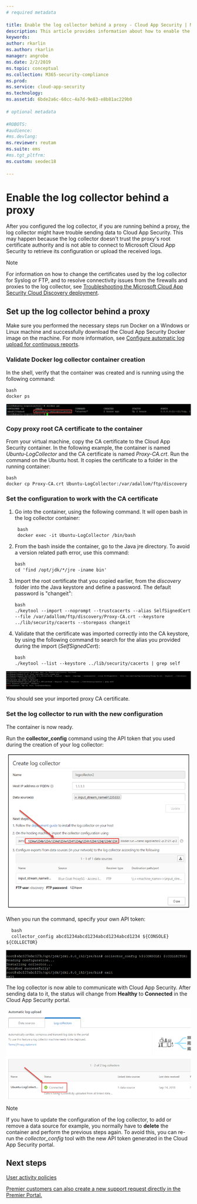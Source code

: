 ```yaml
---
# required metadata

title: Enable the log collector behind a proxy - Cloud App Security | Microsoft Docs
description: This article provides information about how to enable the Cloud App Security Cloud Discovery log collector from behind a proxy.
keywords:
author: rkarlin
ms.author: rkarlin
manager: angrobe
ms.date: 2/2/2019
ms.topic: conceptual
ms.collection: M365-security-compliance
ms.prod:
ms.service: cloud-app-security
ms.technology:
ms.assetid: 6bde2a6c-60cc-4a7d-9e83-e8b81ac229b0

# optional metadata

#ROBOTS:
#audience:
#ms.devlang:
ms.reviewer: reutam
ms.suite: ems
#ms.tgt_pltfrm:
ms.custom: seodec18

---
```

# Enable the log collector behind a proxy

After you configured the log collector, if you are running behind a proxy, the log collector might have trouble sending data to Cloud App Security. This may happen because the log collector doesn't trust the proxy's root certificate authority and is not able to connect to Microsoft Cloud App Security to retrieve its configuration or upload the received logs.

>[!NOTE] 
> For information on how to change the certificates used by the log collector for Syslog or FTP, and to resolve connectivity issues from the firewalls and proxies to the log collector, see [Troubleshooting the Microsoft Cloud App Security Cloud Discovery deployment](troubleshoot-docker.md).
>

## Set up the log collector behind a proxy

Make sure you performed the necessary steps run Docker on a Windows or Linux machine and successfully download the Cloud App Security Docker image on the machine. For more information, see [Configure automatic log upload for continuous reports](discovery-docker.md).

### Validate Docker log collector container creation

In the shell, verify that the container was created and is running using the following command:

    bash
    docker ps


![docker ps](./media/docker-1.png "docker ps")

### Copy proxy root CA certificate to the container

From your virtual machine, copy the CA certificate to the Cloud App Security container. In the following example, the container is named *Ubuntu-LogCollector* and the CA certificate is named *Proxy-CA.crt*.
Run the command on the Ubuntu host. It copies the certificate to a folder in the running container:

    bash
    docker cp Proxy-CA.crt Ubuntu-LogCollector:/var/adallom/ftp/discovery


### Set the configuration to work with the CA certificate

1. Go into the container, using the following command. It will open bash in the log collector container:

        bash
        docker exec -it Ubuntu-LogCollector /bin/bash

2. From the bash inside the container, go to the Java jre directory. To avoid a version related path error, use this command:

       bash
       cd 'find /opt/jdk/*/jre -iname bin'

3. Import the root certificate that you copied earlier, from the *discovery* folder into the Java keystore and define a password. The default password is "changeit":

       bash
       ./keytool --import --noprompt --trustcacerts --alias SelfSignedCert --file /var/adallom/ftp/discovery/Proxy-CA.crt --keystore ../lib/security/cacerts --storepass changeit


4. Validate that the certificate was imported correctly into the CA keystore, by using the following command to search for the alias you provided during the import (*SelfSignedCert*):

       bash
       ./keytool --list --keystore ../lib/security/cacerts | grep self


![keytool](./media/docker-2.png "keytool")

You should see your imported proxy CA certificate.

### Set the log collector to run with the new configuration

The container is now ready. 

Run the **collector_config** command using the API token that you used during the creation of your log collector:

![API token](./media/docker-3.png "API token")

When you run the command, specify your own API token:

      bash
      collector_config abcd1234abcd1234abcd1234abcd1234 ${CONSOLE} ${COLLECTOR}


![Configuration update](./media/docker-4.png "Configuration update")

The log collector is now able to communicate with Cloud App Security. After sending data to it, the status will change from **Healthy** to **Connected** in the Cloud App Security portal.

![Status](./media/docker-5.png "Status")

>[!NOTE]
> If you have to update the configuration of the log collector, to add or remove a data source for example, you normally have to **delete** the container and perform the previous steps again. To avoid this, you can re-run the *collector_config* tool with the new API token generated in the Cloud App Security portal.



 
  
## Next steps 
[User activity policies](user-activity-policies.md)   

[Premier customers can also create a new support request directly in the Premier Portal.](https://premier.microsoft.com/)  
  
  
